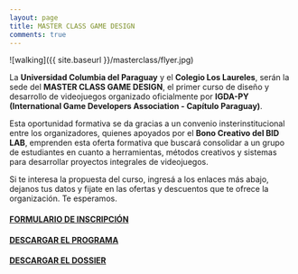 ```yaml
---
layout: page
title: MASTER CLASS GAME DESIGN
comments: true
---
```


![walking]({{ site.baseurl }}/masterclass/flyer.jpg)

La **Universidad Columbia del Paraguay** y el **Colegio Los Laureles**, serán la sede del **MASTER CLASS GAME DESIGN**, el primer curso de diseño y desarrollo de videojuegos organizado oficialmente por **IGDA-PY (International Game Developers Association - Capítulo Paraguay)**.

Esta oportunidad formativa se da gracias a un convenio insterinstitucional entre los organizadores, quienes apoyados por el **Bono Creativo del BID LAB**, emprenden esta oferta formativa que buscará consolidar a un grupo de estudiantes en cuanto a herramientas, métodos creativos y sistemas para desarrollar proyectos integrales de videojuegos. 

Si te interesa la propuesta del curso, ingresá a los enlaces más abajo, dejanos tus datos y fijate en las ofertas y descuentos que te ofrece la organización. Te esperamos.

#### [FORMULARIO DE INSCRIPCIÓN][inscripcion]

#### [DESCARGAR EL PROGRAMA][programa]

#### [DESCARGAR EL DOSSIER][dossier]

[programa]:programa.pdf
[dossier]:dossier.pdf
[inscripcion]:https://docs.google.com/forms/d/e/1FAIpQLSeFY6MgAJC1WU33StdwwjFs0NjDvoaZe3JhrxYsfXgAaHkEsA/viewform
